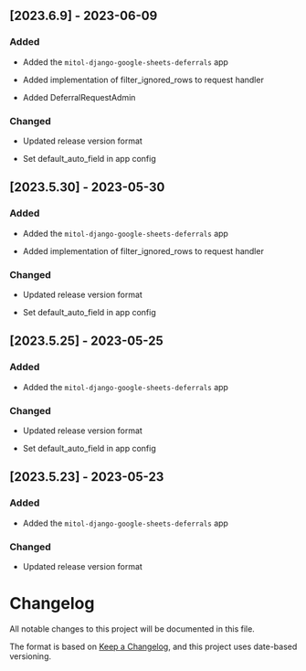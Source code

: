 
<a id='changelog-2023.6.9'></a>
## [2023.6.9] - 2023-06-09

### Added

- Added the `mitol-django-google-sheets-deferrals` app

- Added implementation of filter_ignored_rows to request handler

- Added DeferralRequestAdmin

### Changed

- Updated release version format

- Set default_auto_field in app config

<a id='changelog-2023.5.30'></a>
## [2023.5.30] - 2023-05-30

### Added

- Added the `mitol-django-google-sheets-deferrals` app

- Added implementation of filter_ignored_rows to request handler

### Changed

- Updated release version format

- Set default_auto_field in app config

<a id='changelog-2023.5.25'></a>
## [2023.5.25] - 2023-05-25

### Added

- Added the `mitol-django-google-sheets-deferrals` app

### Changed

- Updated release version format

- Set default_auto_field in app config

<a id='changelog-2023.5.23'></a>
## [2023.5.23] - 2023-05-23

### Added

- Added the `mitol-django-google-sheets-deferrals` app

### Changed

- Updated release version format
# Changelog
All notable changes to this project will be documented in this file.

The format is based on [Keep a Changelog](https://keepachangelog.com/en/1.0.0/),
and this project uses date-based versioning.
